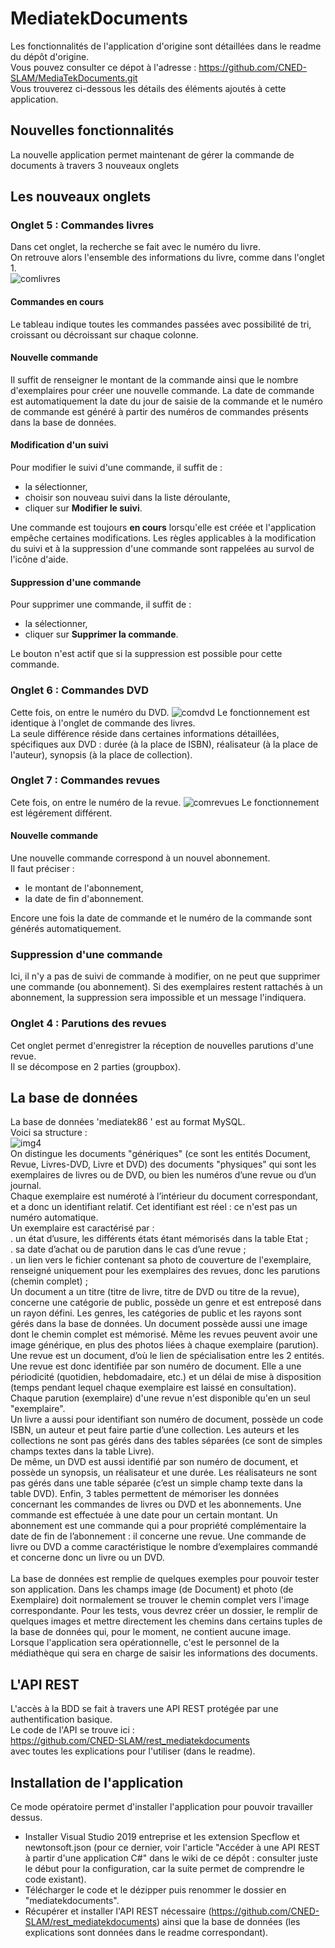 # MediatekDocuments
Les fonctionnalités de l'application d'origine sont détaillées dans le readme du dépôt d'origine.<br>
Vous pouvez consulter ce dépot à l'adresse : https://github.com/CNED-SLAM/MediaTekDocuments.git<br>
Vous trouverez ci-dessous les détails des éléments ajoutés à cette application.
## Nouvelles fonctionnalités
La nouvelle application permet maintenant de gérer la commande de documents à travers 3 nouveaux onglets
## Les nouveaux onglets
### Onglet 5 : Commandes livres
Dans cet onglet, la recherche se fait avec le numéro du livre.<br>
On retrouve alors l'ensemble des informations du livre, comme dans l'onglet 1.<br>
![comlivres](https://github.com/user-attachments/assets/b7320711-2284-4a0d-8589-dffe83df63b3)
#### Commandes en cours
Le tableau indique toutes les commandes passées avec possibilité de tri, croissant ou décroissant sur chaque colonne.<br>
#### Nouvelle commande
Il suffit de renseigner le montant de la commande ainsi que le nombre d'exemplaires pour créer une nouvelle commande.
La date de commande est automatiquement la date du jour de saisie de la commande et le numéro de commande est généré à partir des numéros de commandes présents dans la base de données.
#### Modification d'un suivi
Pour modifier le suivi d'une commande, il suffit de :
- la sélectionner,
- choisir son nouveau suivi dans la liste déroulante,
- cliquer sur <strong>Modifier le suivi</strong>.

Une commande est toujours <strong>en cours</strong> lorsqu'elle est créée et l'application empêche certaines modifications.
Les règles applicables à la modification du suivi et à la suppression d'une commande sont rappelées au survol de l'icône d'aide.
#### Suppression d'une commande
Pour supprimer une commande, il suffit de :
- la sélectionner,
- cliquer sur <strong>Supprimer la commande</strong>.

Le bouton n'est actif que si la suppression est possible pour cette commande.
### Onglet 6 : Commandes DVD
Cette fois, on entre le numéro du DVD.
![comdvd](https://github.com/user-attachments/assets/51e9f0a6-9423-4d98-a90f-24dddeac01e3)
Le fonctionnement est identique à l'onglet de commande des livres.<br>
La seule différence réside dans certaines informations détaillées, spécifiques aux DVD : durée (à la place de ISBN), réalisateur (à la place de l'auteur), synopsis (à la place de collection).
### Onglet 7 : Commandes revues
Cete fois, on entre le numéro de la revue.
![comrevues](https://github.com/user-attachments/assets/81474691-e35a-45fd-bf9d-5e8303e366b5)
Le fonctionnement est légérement différent.
#### Nouvelle commande
Une nouvelle commande correspond à un nouvel abonnement.<br>
Il faut préciser :
- le montant de l'abonnement,
- la date de fin d'abonnement.

Encore une fois la date de commande et le numéro de la commande sont générés automatiquement.
### Suppression d'une commande
Ici, il n'y a pas de suivi de commande à modifier, on ne peut que supprimer une commande (ou abonnement).
Si des exemplaires restent rattachés à un abonnement, la suppression sera impossible et un message l'indiquera. 
### Onglet 4 : Parutions des revues
Cet onglet permet d'enregistrer la réception de nouvelles parutions d'une revue.<br>
Il se décompose en 2 parties (groupbox).
## La base de données
La base de données 'mediatek86 ' est au format MySQL.<br>
Voici sa structure :<br>
![img4](https://github.com/CNED-SLAM/MediaTekDocuments/assets/100127886/4314f083-ec8b-4d27-9746-fecd1387d77b)
<br>On distingue les documents "génériques" (ce sont les entités Document, Revue, Livres-DVD, Livre et DVD) des documents "physiques" qui sont les exemplaires de livres ou de DVD, ou bien les numéros d’une revue ou d’un journal.<br>
Chaque exemplaire est numéroté à l’intérieur du document correspondant, et a donc un identifiant relatif. Cet identifiant est réel : ce n'est pas un numéro automatique. <br>
Un exemplaire est caractérisé par :<br>
. un état d’usure, les différents états étant mémorisés dans la table Etat ;<br>
. sa date d’achat ou de parution dans le cas d’une revue ;<br>
. un lien vers le fichier contenant sa photo de couverture de l'exemplaire, renseigné uniquement pour les exemplaires des revues, donc les parutions (chemin complet) ;
<br>
Un document a un titre (titre de livre, titre de DVD ou titre de la revue), concerne une catégorie de public, possède un genre et est entreposé dans un rayon défini. Les genres, les catégories de public et les rayons sont gérés dans la base de données. Un document possède aussi une image dont le chemin complet est mémorisé. Même les revues peuvent avoir une image générique, en plus des photos liées à chaque exemplaire (parution).<br>
Une revue est un document, d’où le lien de spécialisation entre les 2 entités. Une revue est donc identifiée par son numéro de document. Elle a une périodicité (quotidien, hebdomadaire, etc.) et un délai de mise à disposition (temps pendant lequel chaque exemplaire est laissé en consultation). Chaque parution (exemplaire) d'une revue n'est disponible qu'en un seul "exemplaire".<br>
Un livre a aussi pour identifiant son numéro de document, possède un code ISBN, un auteur et peut faire partie d’une collection. Les auteurs et les collections ne sont pas gérés dans des tables séparées (ce sont de simples champs textes dans la table Livre).<br>
De même, un DVD est aussi identifié par son numéro de document, et possède un synopsis, un réalisateur et une durée. Les réalisateurs ne sont pas gérés dans une table séparée (c’est un simple champ texte dans la table DVD).
Enfin, 3 tables permettent de mémoriser les données concernant les commandes de livres ou DVD et les abonnements. Une commande est effectuée à une date pour un certain montant. Un abonnement est une commande qui a pour propriété complémentaire la date de fin de l’abonnement : il concerne une revue.  Une commande de livre ou DVD a comme caractéristique le nombre d’exemplaires commandé et concerne donc un livre ou un DVD.<br>
<br>
La base de données est remplie de quelques exemples pour pouvoir tester son application. Dans les champs image (de Document) et photo (de Exemplaire) doit normalement se trouver le chemin complet vers l'image correspondante. Pour les tests, vous devrez créer un dossier, le remplir de quelques images et mettre directement les chemins dans certains tuples de la base de données qui, pour le moment, ne contient aucune image.<br>
Lorsque l'application sera opérationnelle, c'est le personnel de la médiathèque qui sera en charge de saisir les informations des documents.
## L'API REST
L'accès à la BDD se fait à travers une API REST protégée par une authentification basique.<br>
Le code de l'API se trouve ici :<br>
https://github.com/CNED-SLAM/rest_mediatekdocuments<br>
avec toutes les explications pour l'utiliser (dans le readme).
## Installation de l'application
Ce mode opératoire permet d'installer l'application pour pouvoir travailler dessus.<br>
- Installer Visual Studio 2019 entreprise et les extension Specflow et newtonsoft.json (pour ce dernier, voir l'article "Accéder à une API REST à partir d'une application C#" dans le wiki de ce dépôt : consulter juste le début pour la configuration, car la suite permet de comprendre le code existant).<br>
- Télécharger le code et le dézipper puis renommer le dossier en "mediatekdocuments".<br>
- Récupérer et installer l'API REST nécessaire (https://github.com/CNED-SLAM/rest_mediatekdocuments) ainsi que la base de données (les explications sont données dans le readme correspondant).
